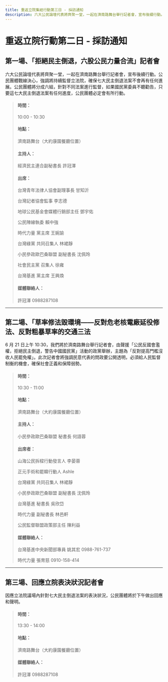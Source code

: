 ```yaml
---
title: 重返立院集結行動第三日 - 採訪通知
description: 六大公民論壇代表將齊聚一堂，一起在濟南路舞台舉行記者會，宣布後續行動。公民團體戰線決心，強調將持續監督立法院，確保七大民主倒退法案不會再有任何進展。公民團體將分成六組，針對不同法案進行監督，如果國民黨委員不聽勸告，只要這七大民主倒退法案有任何進度，公民團體必定會有所行動。
---
```

# 重返立院行動第二日 - 採訪通知

## 第一場、「拒絕民主倒退，六股公民力量合流」記者會

六大公民論壇代表將齊聚一堂，一起在濟南路舞台舉行記者會，宣布後續行動。公民團體戰線決心，強調將持續監督立法院，確保七大民主倒退法案不會再有任何進展。公民團體將分成六組，針對不同法案進行監督，如果國民黨委員不聽勸告，只要這七大民主倒退法案有任何進度，公民團體必定會有所行動。

>#### 時間：
>
>10:00 - 10:30
>
>#### 地點：
>
>濟南路舞台（大約康園餐廳位置）  
>
>#### 主持人：
>經濟民主連合副秘書長 許冠澤
>
>#### 出席：
>
>台灣青年法律人協會副理事長 甘知沂
>
>台灣記者協會監事 李志德
>
>地球公民基金會媒體行銷部主任 鄧宇佑
>
>公民陣線執委 賴中強
>
>時代力量 黨主席 王婉諭
>
>台灣綠黨 共同召集人 林裙靜
>
>小民參政歐巴桑聯盟 副秘書長 沈佩玲
>
>社會民主黨 召集人 徐雍
>
>台灣基進 黨主席 王興煥
>
>#### 媒體聯絡人：
>許冠澤 0988287108


---
## 第二場、「草率修法毀環境——反對危老核電廠延役修法、反對粗暴草率的交通三法

6 月 21 日上午 10:30，我們將於濟南路舞台舉行記者會，由聲援「公民反國會濫權，拒絕民主倒退，警告中國國民黨」活動的政黨舉辦，主題為「反對提高門檻沒收人民罷免權」。此次記者會將強調民意代表的問政要公開透明，必須給人民監督制衡的機會，確保社會正義和保障弱勢。

>#### 時間：
>
>10:30 - 11:00
>
>#### 地點：
>
>濟南路舞台（大約康園餐廳位置）
>
>#### 主持人：
>
>小民參政歐巴桑聯盟 秘書長 何語蓉
>
>#### 出席者：
>
>山海公民拆樑行動發言人 李晏蓉
>
>正元手術和罷韓行動人 Ashle
>
>台灣綠黨 共同召集人 林裙靜
>
>小民參政歐巴桑聯盟 副秘書長 沈佩玲
>
>台灣基進 秘書長 吳欣岱
>
>時代力量 副秘書長 林邑軒
>
>公民監督聯盟政策部主任 陳利益
>
>#### 媒體聯絡人：
>
>台灣基進中央新聞部專員  姚其宏 0988-761-737
>
>時代力量  張育慈 0910-158-414

---

## 第三場、回應立院表決狀況記者會

因應立法院議場內針對七大民主倒退法案的表決狀況，公民團體將於下午做出回應和聲明。

>#### 時間：
>
>13:30 - 14:00
>
>#### 地點：
>
>濟南路舞台（大約康園餐廳位置）
>
>#### 媒體聯絡人：
>
>許冠澤 0988287108